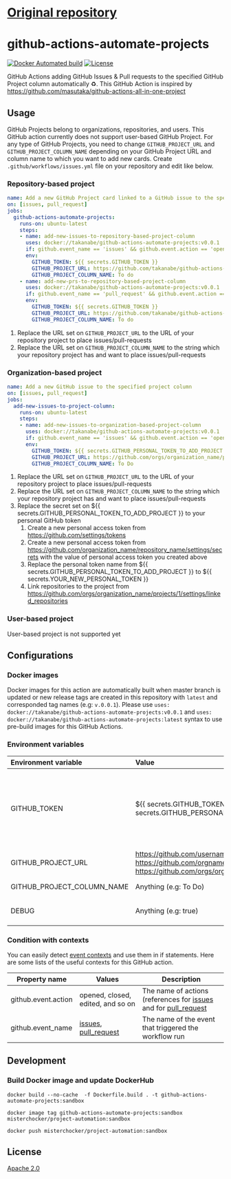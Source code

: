 # [Original repository](https://github.com/takanabe/github-actions-automate-projects)

# github-actions-automate-projects

[dockerhub]: https://hub.docker.com/r/takanabe/github-actions-automate-projects
[license]: https://github.com/takanabe/github-actions-automate-projects/blob/master/LICENSE

[![Docker Automated build](https://img.shields.io/docker/automated/takanabe/github-actions-automate-projects.svg?logo=docker)][dockerhub]
[![License](https://img.shields.io/github/license/takanabe/github-actions-automate-projects.svg)][license]

GitHub Actions adding GitHub Issues & Pull requests to the specified GitHub Project column automatically :recycle:. This GitHub Action is inspired by https://github.com/masutaka/github-actions-all-in-one-project

## Usage

GitHub Projects belong to organizations, repositories, and users. This GitHub action currently does not support user-based GitHub Project. For any type of GitHub Projects, you need to change `GITHUB_PROJECT_URL` and `GITHUB_PROJECT_COLUMN_NAME` depending on your GitHub Project URL and column name to which you want to add new cards. Create `.github/workflows/issues.yml` file on your repository and edit like below.

### Repository-based project

```yml
name: Add a new GitHub Project card linked to a GitHub issue to the specified project column
on: [issues, pull_request]
jobs:
  github-actions-automate-projects:
    runs-on: ubuntu-latest
    steps:
    - name: add-new-issues-to-repository-based-project-column
      uses: docker://takanabe/github-actions-automate-projects:v0.0.1
      if: github.event_name == 'issues' && github.event.action == 'opened'
      env:
        GITHUB_TOKEN: ${{ secrets.GITHUB_TOKEN }}
        GITHUB_PROJECT_URL: https://github.com/takanabe/github-actions-automate-projects/projects/1
        GITHUB_PROJECT_COLUMN_NAME: To do
    - name: add-new-prs-to-repository-based-project-column
      uses: docker://takanabe/github-actions-automate-projects:v0.0.1
      if: github.event_name == 'pull_request' && github.event.action == 'opened'
      env:
        GITHUB_TOKEN: ${{ secrets.GITHUB_TOKEN }}
        GITHUB_PROJECT_URL: https://github.com/takanabe/github-actions-automate-projects/projects/1
        GITHUB_PROJECT_COLUMN_NAME: To do
```

1. Replace the URL set on `GITHUB_PROJECT_URL` to the URL of your repository project to place issues/pull-requests
1. Replace the URL set on `GITHUB_PROJECT_COLUMN_NAME` to the string which your repository project has and want to place issues/pull-requests

### Organization-based project

```yml
name: Add a new GitHub issue to the specified project column
on: [issues, pull_request]
jobs:
  add-new-issues-to-project-column:
    runs-on: ubuntu-latest
    steps:
    - name: add-new-issues-to-organization-based-project-column
      uses: docker://takanabe/github-actions-automate-projects:v0.0.1
      if: github.event_name == 'issues' && github.event.action == 'opened'
      env:
        GITHUB_TOKEN: ${{ secrets.GITHUB_PERSONAL_TOKEN_TO_ADD_PROJECT }}
        GITHUB_PROJECT_URL: https://github.com/orgs/organization_name/projects/1
        GITHUB_PROJECT_COLUMN_NAME: To Do
```

1. Replace the URL set on `GITHUB_PROJECT_URL` to the URL of your repository project to place issues/pull-requests
1. Replace the URL set on `GITHUB_PROJECT_COLUMN_NAME` to the string which your repository project has and want to place issues/pull-requests
1. Replace the secret set on ${{ secrets.GITHUB_PERSONAL_TOKEN_TO_ADD_PROJECT }} to your personal GitHub token
   1. Create a new personal access token from https://github.com/settings/tokens
   1. Create a new personal access token from https://github.com/organization_name/repository_name/settings/secrets with the value of personal access token you created above
   1. Replace the personal token name from ${{ secrets.GITHUB_PERSONAL_TOKEN_TO_ADD_PROJECT }} to ${{ secrets.YOUR_NEW_PERSONAL_TOKEN }}
   1. Link repositories to the project from https://github.com/orgs/organization_name/projects/1/settings/linked_repositories

### User-based project

User-based project is not supported yet

## Configurations

### Docker images

Docker images for this action are automatically built when master branch is updated or new release tags are created in this repository with `latest` and corresponded tag names (e.g: `v.0.0.1`). Please use `uses: docker://takanabe/github-actions-automate-projects:v0.0.1` and `uses: docker://takanabe/github-actions-automate-projects:latest` syntax to use pre-build images for this GitHub Actions.

### Environment variables

| Environment variable       | Value                                                                                                                                       | Description                                                                                                                                                                                                                                                                                                                                                                                                                                    |
| :------------------------- | :------------------------------------------------------------------------------------------------------------------------------------------ | :--------------------------------------------------------------------------------------------------------------------------------------------------------------------------------------------------------------------------------------------------------------------------------------------------------------------------------------------------------------------------------------------------------------------------------------------- |
| GITHUB_TOKEN               | ${{ secrets.GITHUB_TOKEN }}, ${{ secrets.GITHUB_PERSONAL_ACCESS_TOKEN }}                                                                    | An Access token to access your repository and projects. if you use repository-based projects, ${{ secrets.GITHUB_TOKEN }} provides appropriate access privileges to this GitHub action ([See](https://help.github.com/en/articles/virtual-environments-for-github-actions#github_token-secret)). If that is not enough, you need to pass ${{ secrets.GITHUB_PERSONAL_ACCESS_TOKEN }} by issuing personal access token with appropriate grants. |
| GITHUB_PROJECT_URL         | https://github.com/username/reponame/projects/1, https://github.com/orgname/reponame/projects/1, https://github.com/orgs/orgname/projects/1 | A GitHub Project URL you want to use                                                                                                                                                                                                                                                                                                                                                                                                           |
| GITHUB_PROJECT_COLUMN_NAME | Anything (e.g: To Do)                                                                                                                       | A GitHub Project column name you want to place issues/pull-requests                                                                                                                                                                                                                                                                                                                                                                            |
| DEBUG                      | Anything (e.g: true)                                                                                                                        | A flag to produce debug messages for this GitHub Actions if this environment variable exists                                                                                                                                                                                                                                                                                                                                                   |

### Condition with contexts

You can easily detect [event contexts](https://help.github.com/en/articles/contexts-and-expression-syntax-for-github-actions#github-context) and use them in if statements. Here are some lists of the useful contexts for this GitHub action.

| Property name       | Values                                                                                                                                                                               | Description                                                                                                                                                                                                      |
| ------------------- | ------------------------------------------------------------------------------------------------------------------------------------------------------------------------------------ | ---------------------------------------------------------------------------------------------------------------------------------------------------------------------------------------------------------------- |
| github.event.action | opened, closed, edited, and so on                                                                                                                                                    | The name of actions (references for [issues](https://developer.github.com/v3/activity/events/types/#issuesevent) and for [pull_request](https://developer.github.com/v3/activity/events/types/#pullrequestevent) |
| github.event_name   | [issues](https://developer.github.com/v3/activity/events/types/#webhook-event-name-19), [pull_request](https://developer.github.com/v3/activity/events/types/#webhook-event-name-33) | The name of the event that triggered the workflow run                                                                                                                                                            |

## Development

### Build Docker image and update DockerHub

```
docker build --no-cache  -f Dockerfile.build . -t github-actions-automate-projects:sandbox
```
```
docker image tag github-actions-automate-projects:sandbox misterchocker/project-automation:sandbox
```
```
docker push misterchocker/project-automation:sandbox
```

## License

[Apache 2.0](https://github.com/takanabe/github-actions-automate-projects/blob/master/LICENSE)
